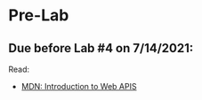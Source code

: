 # Pre-Lab
## Due before Lab #4 on 7/14/2021:
Read:
- [MDN: Introduction to Web APIS](https://developer.mozilla.org/en-US/docs/Learn/JavaScript/Client-side_web_APIs/Introduction)
